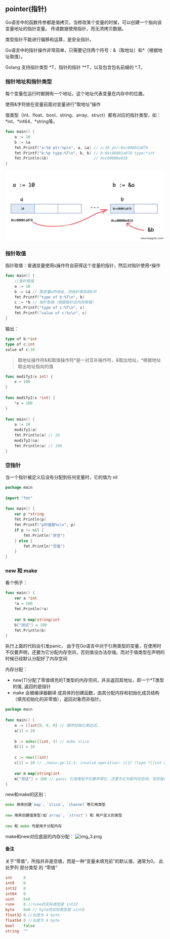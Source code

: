 ## pointer(指针)

Go语言中的函数传参都是值拷贝，当修改某个变量的时候，可以创建一个指向该变量地址的指针变量。
传递数据使用指针，而无须拷贝数据。

类型指针不能进行偏移和运算，是安全指针。

Go语言中的指针操作非常简单，只需要记住两个符号：&（取地址）和*（根据地址取值）。

Golang 支持指针类型 *T，指针的指针 **T，以及包含包名前缀的 *.T。

### 指针地址和指针类型

每个变量在运行时都拥有一个地址，这个地址代表变量在内存中的位置。

使用&字符放在变量前面对变量进行“取地址”操作

值类型（int、float、bool、string、array、struct）都有对应的指针类型，如：*int、*int64、*string等。

```go
func main() {
    a := 10
    b := &a
    fmt.Printf("a:%d ptr:%p\n", a, &a) // a:10 ptr:0xc00001a078
    fmt.Printf("b:%p type:%T\n", b, b) // b:0xc00001a078 type:*int
    fmt.Println(&b)                    // 0xc00000e018
}
```
![img.png](img.png)

### 指针取值

指针取值：普通变量使用`&`操作符会获得这个变量的指针，然后对指针使用`*`操作
```go
func main() {
    //指针取值
    a := 10
    b := &a // 取变量a的地址，将指针保存到b中
    fmt.Printf("type of b:%T\n", b)
    c := *b // 指针取值（根据指针去内存取值）
    fmt.Printf("type of c:%T\n", c)
    fmt.Printf("value of c:%v\n", c)
}
```

输出：
```go
type of b:*int
type of c:int
value of c:10
```

> 取地址操作符&和取值操作符*是一对互补操作符，&取出地址，*根据地址取出地址指向的值

```go
func modify1(x int) {
    x = 100
}

func modify2(x *int) {
    *x = 100
}

func main() {
    a := 10
    modify1(a)
    fmt.Println(a) // 10
    modify2(&a)
    fmt.Println(a) // 100
}
```

### 空指针

当一个指针被定义后没有分配到任何变量时，它的值为 nil
```go
package main

import "fmt"

func main() {
    var p *string
    fmt.Println(p)
    fmt.Printf("p的值是%v\n", p)
    if p != nil {
        fmt.Println("非空")
    } else {
        fmt.Println("空值")
    }
}
```



### new 和 make

看个例子：
```go
func main() {
    var a *int
    *a = 100
    fmt.Println(*a)

    var b map[string]int
    b["测试"] = 100
    fmt.Println(b)
}
```
执行上面的代码会引发panic，
由于在Go语言中对于引用类型的变量，在使用时不仅要声明，还要为它分配内存空间，否则值没办法存储。而对于值类型在声明的时候已经默认分配好了内存空间

内存分配：

- new(T)分配了零值填充的T类型的内存空间，并且返回其地址，即一个*T类型的值, 返回的是指针
- make 会被编译器翻译 成具体的创建函数，由其分配内存和初始化成员结构（填充初始化的非零值），返回对象而非指针。

```go
package main

func main() {
	a := []int{0, 0, 0} // 提供初始化表达式。
	a[1] = 10

	b := make([]int, 3) // make slice
	b[1] = 10

	c := new([]int)
	c[1] = 10 // ./main.go:11:3: invalid operation: c[1] (type *[]int does not support indexing)

	var m map[string]int
	m["测试"] = 100 // panic 引用类型不仅要声明它，还要为它分配内存空间，否则我们的值就没办法存储
}
```

new和make的区别：
```go
make 用来创建`map`、`slice`、`channel`等引用类型 

new 用来创建值类型(如`array`, `struct`) 和 用户定义的类型

new 和 make 均是用于分配内存

```

make和new对应底层的内存分配：
![img_3.png](img_3.png)

#### 备注
关于“零值”，所指并非是空值，而是一种“变量未填充前”的默认值，通常为0。 此处罗列 部分类型 的 “零值”
```go
int     0
int8    0
int32   0
int64   0
uint    0x0
rune    0 //rune的实际类型是 int32
byte    0x0 // byte的实际类型是 uint8
float32 0 //长度为 4 byte
float64 0 //长度为 8 byte
bool    false
string  ""
```